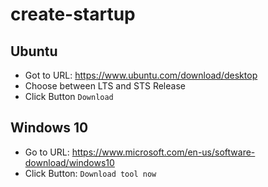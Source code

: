 # create-startup

## Ubuntu

  * Got to URL: https://www.ubuntu.com/download/desktop
  * Choose between LTS and STS Release
  * Click Button ``Download`` 

## Windows 10

  * Go to URL: https://www.microsoft.com/en-us/software-download/windows10
  * Click Button: ``Download tool now``
